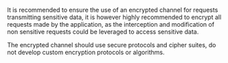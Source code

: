 It is recommended to ensure the use of an encrypted channel for requests transmitting sensitive data, it is however
highly recommended to encrypt all requests made by the application, as the interception and modification of non
sensitive requests could be leveraged to access sensitive data.

The encrypted channel should use secure protocols and cipher suites, do not develop custom encryption protocols or
algorithms.